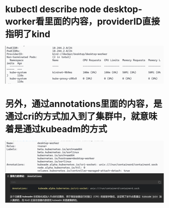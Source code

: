 #  kubectl describe node desktop-worker看里面的内容，providerID直接指明了kind

![alt text](README_Images/3-如何判断一个集群节点是怎么建立的/image.png)
# 另外，通过annotations里面的内容，是通过cri的方式加入到了集群中，就意味着是通过kubeadm的方式
![alt text](README_Images/3-如何判断一个集群节点是怎么建立的/image-1.png)
![alt text](README_Images/3-如何判断一个集群节点是怎么建立的/image-2.png)